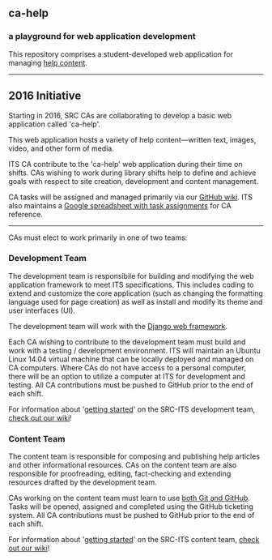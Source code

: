 ## ca-help

### a playground for web application development

This repository comprises a student-developed web application for managing [help content]().



----
## 2016 Initiative


Starting in 2016, SRC CAs are collaborating to develop a basic web application called 'ca-help'.

This web application hosts a variety of help content&mdash;written text, images, video, and other form of media.

ITS CA contribute to the 'ca-help' web application during their time on shifts.  CAs wishing to work during library shifts help to define and achieve goals with respect to site creation, development and content management.

CA tasks will be assigned and managed primarily via our [GitHub wiki](https://github.com/src-its/ca-web/wiki/). ITS also maintains a [Google spreadsheet with task assignments](https://docs.google.com/spreadsheets/d/11RLaTHYF4iGLeoE_8zSLclmo9oeqn0KDi4CKvMPRQyE/edit#gid=0) for CA reference.

---

CAs must elect to work primarily in one of two teams:


### Development Team

The development team is responsibile for building and modifying the web application framework to meet ITS specifications.  This includes coding to extend and customize the core application (such as changing the formatting language used for page creation) as well as install and modify its theme and user interfaces (UI).

The development team will work with the [Django web framework](https://www.djangoproject.com/).

Each CA wishing to contribute to the development team must build and work with a testing / development environment.  ITS will maintain an Ubuntu Linux 14.04 virtual machine that can be locally deployed and managed on CA computers.  Where CAs do not have access to a personal computer, there will be an option to utilize a computer at ITS for development and testing. All CA contributions must be pushed to GitHub prior to the end of each shift.

For information about '[getting started](https://github.com/src-its/ca-help/wiki/Development-Team-%7C-Getting-Started)' on the SRC-ITS development team, [check out our wiki](https://github.com/src-its/ca-help/wiki/Development-Team-%7C-Getting-Started)!



### Content Team

The content team is responsible for composing and publishing help articles and other informational resources. CAs on the content team are also responsible for proofreading, editing, fact-checking and extending resources drafted by the development team.

CAs working on the content team must learn to use [both Git and GitHub](). Tasks will be opened, assigned and completed using the GitHub ticketing system.  All CA contributions must be pushed to GitHub prior to the end of each shift.

For information about '[getting started](https://github.com/src-its/ca-web/wiki/Content-Team-%7C-Getting-Started)' on the SRC-ITS content team, [check out our wiki](https://github.com/src-its/ca-web/wiki/Content-Team-%7C-Getting-Started)!

